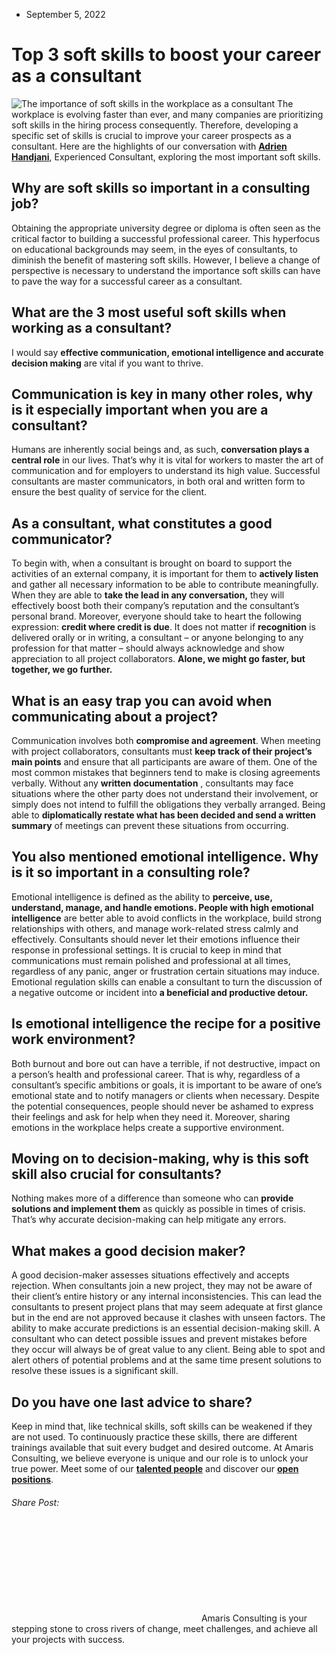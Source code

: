 * September 5, 2022


# Top 3 soft skills to boost your career as a consultant
![The importance of soft skills in the workplace as a consultant](https://amaris.com/wp-content/uploads/2022/08/Viewpoint_The-importance-of-soft-skills-in-the-workplace-as-a-consultant-1-1024x650.png)
The workplace is evolving faster than ever, and many companies are prioritizing soft skills in the hiring process consequently. Therefore, developing a specific set of skills is crucial to improve your career prospects as a consultant. Here are the highlights of our conversation with [**Adrien Handjani**](https://www.linkedin.com/in/adrien-handjani-7b0926114/), Experienced Consultant, exploring the most important soft skills.
## **Why are soft skills so important in a consulting job?**
Obtaining the appropriate university degree or diploma is often seen as the critical factor to building a successful professional career. This hyperfocus on educational backgrounds may seem, in the eyes of consultants, to diminish the benefit of mastering soft skills. 
However, I believe a change of perspective is necessary to understand the importance soft skills can have to pave the way for a successful career as a consultant.
## **What are the 3 most useful soft skills when working as a consultant?**
I would say **effective communication, emotional intelligence and accurate decision making** are vital if you want to thrive.
## **Communication is key in many other roles, why is it especially important when you are a consultant?**
Humans are inherently social beings and, as such, **conversation plays a central role** in our lives. That’s why it is vital for workers to master the art of communication and for employers to understand its high value. Successful consultants are master communicators, in both oral and written form to ensure the best quality of service for the client.
## **As a consultant, what constitutes a good communicator?**
To begin with, when a consultant is brought on board to support the activities of an external company, it is important for them to **actively listen** and gather all necessary information to be able to contribute meaningfully. When they are able to **take the lead in any conversation,** they will effectively boost both their company’s reputation and the consultant’s personal brand. 
Moreover, everyone should take to heart the following expression: **credit where credit is due**. It does not matter if **recognition** is delivered orally or in writing, a consultant – or anyone belonging to any profession for that matter – should always acknowledge and show appreciation to all project collaborators. **Alone, we might go faster, but together, we go further.**
## **What is an easy trap you can avoid when communicating about a project?**
Communication involves both **compromise and agreement**. When meeting with project collaborators, consultants must **keep track of their project’s main points** and ensure that all participants are aware of them. One of the most common mistakes that beginners tend to make is closing agreements verbally. Without any **written documentation** , consultants may face situations where the other party does not understand their involvement, or simply does not intend to fulfill the obligations they verbally arranged. Being able to **diplomatically restate what has been decided and send a written summary** of meetings can prevent these situations from occurring.
## **You also mentioned emotional intelligence. Why is it so important in a consulting role?**
Emotional intelligence is defined as the ability to **perceive, use, understand, manage, and handle emotions. People with high emotional intelligence** are better able to avoid conflicts in the workplace, build strong relationships with others, and manage work-related stress calmly and effectively.
Consultants should never let their emotions influence their response in professional settings. It is crucial to keep in mind that communications must remain polished and professional at all times, regardless of any panic, anger or frustration certain situations may induce. Emotional regulation skills can enable a consultant to turn the discussion of a negative outcome or incident into **a beneficial and productive detour.**
## **Is emotional intelligence the recipe for a positive work environment?**
Both burnout and bore out can have a terrible, if not destructive, impact on a person’s health and professional career. That is why, regardless of a consultant’s specific ambitions or goals, it is important to be aware of one’s emotional state and to notify managers or clients when necessary. Despite the potential consequences, people should never be ashamed to express their feelings and ask for help when they need it. Moreover, sharing emotions in the workplace helps create a supportive environment.
## **Moving on to decision-making, why is this soft skill also crucial for consultants?**
Nothing makes more of a difference than someone who can **provide solutions and implement them** as quickly as possible in times of crisis. That’s why accurate decision-making can help mitigate any errors.
## **What makes a good decision maker?**
A good decision-maker assesses situations effectively and accepts rejection. When consultants join a new project, they may not be aware of their client’s entire history or any internal inconsistencies. This can lead the consultants to present project plans that may seem adequate at first glance but in the end are not approved because it clashes with unseen factors.
The ability to make accurate predictions is an essential decision-making skill. A consultant who can detect possible issues and prevent mistakes before they occur will always be of great value to any client. Being able to spot and alert others of potential problems and at the same time present solutions to resolve these issues is a significant skill.
## **Do you have one last advice to share?**
Keep in mind that, like technical skills, soft skills can be weakened if they are not used. To continuously practice these skills, there are different trainings available that suit every budget and desired outcome.
At Amaris Consulting, we believe everyone is unique and our role is to unlock your true power. Meet some of our [**talented people**](https://amaris.com/careers/) and discover our [**open positions**](https://careers.mantu.com/brands/amaris-consulting).
###### Share Post:
![Amaris Logo](data:image/svg+xml,%3Csvg%20xmlns='http://www.w3.org/2000/svg'%20viewBox='0%200%200%200'%3E%3C/svg%3E)
Amaris Consulting is your stepping stone to cross rivers of change, meet challenges, and achieve all your projects with success.
